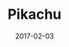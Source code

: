 ---
layout: post
title: "Pikachu"
date: 2017-02-03
categories: [Appels à l'aide]
image: http://www.pokepedia.fr/images/e/e7/Pikachu-RFVF.png
caught: Pichu
location: Route 1
level: 3
version: Lune
---